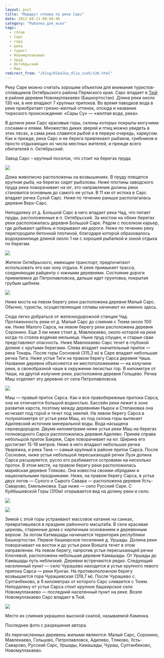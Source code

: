```yaml
---
layout: post
title: "Маршрут сплава по реке Сарс"
date: 2012-08-13 00:56:40
category: "Рыбалка_для_всех"
tags:
  - сплав
  - Сарс
  - гора
  - река
  - турист
  - Новомуллакаево
  - пруд
  - Октябрьский
  - Маш
redirect_from: "/blog/Ribalka_dlia_vseh/136.html"
---
```

Реку Саре можно считать хорошим объектом для внимания
туристов-сплавщиков Октябрьского района Пермского края. Сарс впадает в
[Тюй][1] в районе деревни Новомуллакаево (Башкортостан). Длина реки
около 130 км, в нее впадают 7 крупных притоков. Во время паводков вода
в реке приобретает грязно-желтый оттенок, отсюда и название тюркского
происхождения: «Сары Су» — «желтая вода, река».

В долине реки Сарс красивые горы, склоны которых покрыты могучими
соснами и елями. Множество диких зверей и птиц можно увидеть в этих
лесах, а сама река славится рыбой и в первую очередь, хариусом. Как и
прежде, река Сарс и ее берега привлекают рыбаков, грибников и просто
отдыхающих из числа местных жителей, и прежде всего обитателей п.
Октябрьский.

Завод Сарс – крупный поселок, что стоит на берегах пруда.

![](http://fishingguru.ru/uploads/images/00/00/01/2012/08/12/2c29d9.jpg)

Дома живописно расположены на возвышениях. В пруду плещется крупная
рыба, на берегах сидят рыболовы. Ниже плотины заводского пруда река
поворачивает на юг, это направление долины реки становится основным до
самого ее устья. В 11 км от истока в Сарс впадает речка Сухой Сарс. Ниже
по течению раньше располагалась деревня Верх-Сарс.

Неподалеку от д. Большой Сарс в него впадает река Чад, что питает пруды,
расположенные в п. Октябрьский. За мостом на обеих берегах реки
расположилась деревня Большой Саре. Рядом с поселком карьер, где
добывают щебень и покрывают им дороги. Ниже по течению реку перегородили
бетонной плотиной, благодаря которой образовалось водохранилище длиной
около 1 км с хорошей рыбалкой и зоной отдыха по берегам.

![](http://fishingguru.ru/uploads/images/00/00/01/2012/08/12/10f9d6.jpg)

Жители Октябрьского, имеющие транспорт, предпочитают использовать его
как зону отдыха. К реке примыкает трасса, соединяющая райцентр с южными
деревнями. Состояние дороги приемлемое до Петропавловска, дальше идет
грунтовка, покрытая грубым щебнем.

![](http://fishingguru.ru/uploads/images/00/00/01/2012/08/12/237383.jpg)

Ниже моста на левом берегу реки расположена деревня Малый Сарс. Обычно,
туристы, осуществляющие сплавы начинают их именно здесь.

Сюда легко добраться от железнодорожной станции Чад. Протяженность реки
от д. Малый Сарс до слияния с Тюем около 100 км. Ниже Малого Сарса, на
левом берегу реки расположена деревня Сорокино. Еще З км ниже стоит д.
Мавлюкаево, около которой на реке когда-то стояла водяная мельница. Ныне
пруд спущен, и старые сваи представляют опасность. Ниже Мавлюкаево Сарс
течет в глубокой долине с крутыми берегами. Слева впадает значительный
приток — река Токарь. После горы Сосновой (315,3 м) в Саре впадает
небольшая речка Тига. Ниже устья Тиги на правом берегу Сарса деревня
Чаша. Название деревни объясняется ее местоположением — на излучине
реки, в своеобразной чаше в окружении лесистых гор. В километре от Чаши,
на другой излучине реки, расположена деревня Гольцево. Речка Маш
отделяет эту деревню от села Петропавловска.

![](http://fishingguru.ru/uploads/images/00/00/01/2012/08/12/0bd3af.jpg)

Маш — правый приток Сарса. Как и все правобережные притоки Сарса, она не
отличается большой водностью. Бассейн реки лежит в зоне развития карста,
поэтому между деревнями Нырок и Степановка она исчезает под горой и
течет под землей. На левом берегу Сарса в полукилометре от устья реки
Маш, из под склона горы вытекает Адилевский источник минеральной воды.
Вода насыщена сероводородом. Двумя километрами ниже устья реки Маш на
берегах полноводного Сарса расположилась деревня Адилево. Приняв справа
небольшой приток Бакряж, Саре поворачивает на юг. Ширина его достигает
15-18 метров. Ниже в него впадают небольшая речка Уваряжка, и река Тана
— самый крупный в районе приток Сарса. После Сосновки, ниже устья
небольшой пересыхающей речки Лузя долина Сарса расширяется, русло его
разбивается островами на несколько проток. В этом месте, на правом
берегу реки расположилась марийская деревня Тляково. Она известна своими
обрядами и национальными праздниками. Ниже, на правом берегу Сарса, в
устье двух логов — Сухого и Сырого Савара — расположена деревня
Усть-Саварово, Емельяновка. Еще ниже — село Русский Саре. С Куйбышевской
Горы (310м) открывается вид на долину реки и село.

![](http://fishingguru.ru/uploads/images/00/00/01/2012/08/12/f87c15.jpg)

![](http://fishingguru.ru/uploads/images/00/00/01/2012/08/12/85fb44.jpg)

Зимой с этой горы устраивают массовое катание на санках, превратившееся
в праздник районного масштаба. В селе красивая церковь, старинные дома с
кирпичным основанием и деревянным верхом. За логом Катмашады начинается
территория республики Башкортостан. Первое башкирское поселение д.
Уршады. Долина реки поворачивает на восток и до устья реки Воешта течет
в этом направлении. На левом берегу, напротив устья пересыхающей речки
Ключевой, расположена небольшая деревня Камашады. От Уршады до Камашады
путь неблизкий. Деревни встречаются редко. Следующий населенный пункт —
село Чурашево находится в устье крупного левого притока Сарса — реки Кунгак.
На противоположном берегу возвышается гора Чурашевская (319,7 м). После
Чурашево с. Султанбеково, в 9 километрах от которого Сарс сливается с
Тюем. Неподалеку от устья Сарса стоит крупное башкирское село
Новомуллакаево — последний населенный пункт на реке. Возле
Новомуллакаево Сарс впадает в Тюй.

![](http://fishingguru.ru/uploads/images/00/00/01/2012/08/12/fb340c298e.jpg)

Место их слияния украшено высокой скалой, называемой Каменка.

Последнее фото с разрешения автора.

Из перечисленных деревень жилыми являются: Малый Сарс, Сорокино,
Мавлекаево, Гольцово, Петропавловск, Адилево, Тляково, Усть-Саварово,
Русский Сарс, Уршады, Камашады, Чураш, Султанбеково, Новомуллакаево.

[1]: /blog/Ribalka_dlia_vseh/103.html
